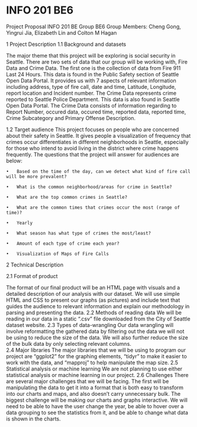# INFO 201 BE6
Project Proposal
INFO 201 BE	 Group BE6
Group Members: Cheng Gong, Yingrui Jia, Elizabeth Lin and Colton M Hagan

1 Project Description
1.1 Background and datasets

The major theme that this project will be exploring is social security in Seattle. There are two sets of data that our group will be working with, Fire Data and Crime Data. The first one is the collection of data from Fire 911 Last 24 Hours. This data is found in the Public Safety section of Seattle Open Data Portal. It provides us with 7 aspects of relevant information including address, type of fire call, date and time, Latitude, Longitude, report location and Incident number. The Crime Data represents crime reported to Seattle Police Department. This data is also found in Seattle Open Data Portal. The Crime Data consists of information regarding to Report Number, occured data, occured time, reported data, reported time, Crime Subcategory and Primary Offense Description. 

1.2 Target audience
This project focuses on people who are concerned about their safety in Seattle. It gives people a visualization of frequency that crimes occur differentiates in different neighborhoods in Seattle, especially for those who intend to avoid living in the district where crime happens frequently.
The questions that the project will answer for audiences are below:

	•	Based on the time of the day, can we detect what kind of fire call will be more prevalent?
	
	•	What is the common neighborhood/areas for crime in Seattle?
	
	•	What are the top common crimes in Seattle?
	
	•	What are the common times that crimes occur the most (range of time)?
	
	•	Yearly
	
	•	What season has what type of crimes the most/least?
	
	•	Amount of each type of crime each year?
	
	•	Visualization of Maps of Fire Calls



2 Technical Description

2.1 Format of product 

The format of our final product will be an HTML page with visuals and a detailed description of our analysis with our dataset. We will use simple HTML and CSS to present our graphs (as pictures) and include text that guides the audience to relevant information and explain our methodology in parsing and presenting the data.
2.2 Methods of reading data
We will be reading in our data in a static “.csv” file downloaded from the City of Seattle dataset website.
2.3 Types of data-wrangling
Our data wrangling will involve reformatting the gathered data by filtering out the data we will not be using to reduce the size of the data. We will also further reduce the size of the bulk data by only selecting relevant columns.  
2.4 Major libraries 
The major libraries that we will be using to program our project are “ggplot2” for the graphing elements, “tidyr” to make it easier to work with the data, and “mapproj” to help manipulate the map size.
2.5 Statistical analysis or machine learning
We are not planning to use either statistical analysis or machine learning in our project.
2.6 Challenges 
There are several major challenges that we will be facing. The first will be manipulating the data to get it into a format that is both easy to transform into our charts and maps, and also doesn’t carry unnecessary bulk. The biggest challenge will be making our charts and graphs interactive. We will need to be able to have the user change the year, be able to hover over a data grouping to see the statistics from it, and be able to change what data is shown in the charts.

